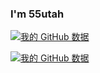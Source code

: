 ### I'm 55utah

[![我的 GitHub 数据](https://github-readme-stats.vercel.app/api?username=55utah&show_icons=true&theme=dracula)]()

[![我的 GitHub 数据](https://github-readme-stats.vercel.app/api/top-langs/?username=55utah&layout=compact&show_icons=true&theme=dracula)]()

